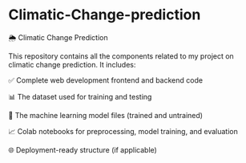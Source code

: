 # Climatic-Change-prediction
🌦️ Climatic Change Prediction

This repository contains all the components related to my project on climatic change prediction. It includes:

✅ Complete web development frontend and backend code

📊 The dataset used for training and testing

🧠 The machine learning model files (trained and untrained)

📈 Colab notebooks for preprocessing, model training, and evaluation

🌐 Deployment-ready structure (if applicable)

